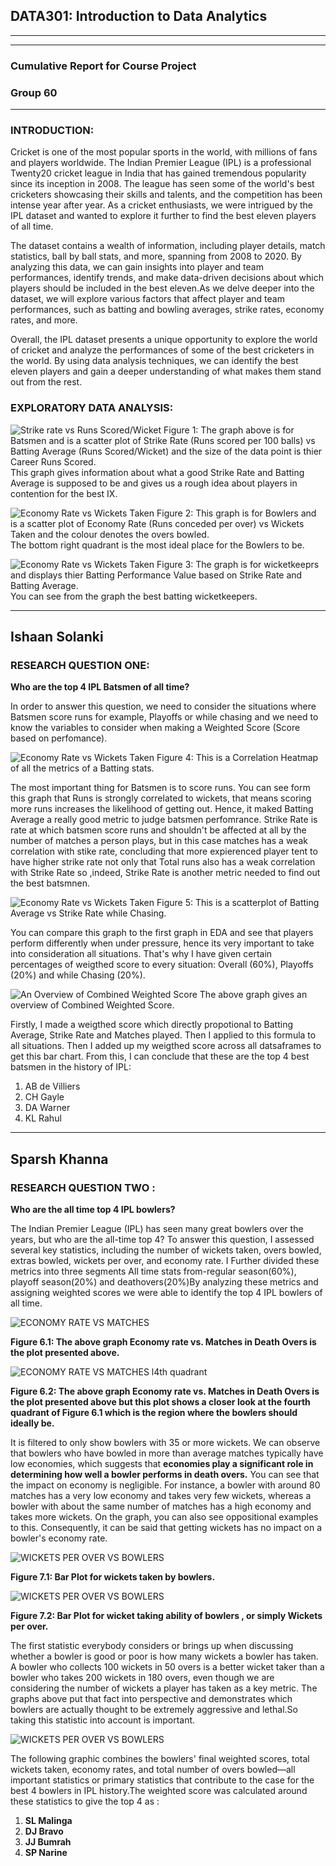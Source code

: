 ## **DATA301: Introduction to Data Analytics**
---
---
### **Cumulative Report for Course Project** 
### **Group 60**

---
### **INTRODUCTION:** <br>

Cricket is one of the most popular sports in the world, with millions of fans and players worldwide. The Indian Premier League (IPL) is a professional Twenty20 cricket league in India that has gained tremendous popularity since its inception in 2008. The league has seen some of the world's best cricketers showcasing their skills and talents, and the competition has been intense year after year. As a cricket enthusiasts, we were intrigued by the IPL dataset and wanted to explore it further to find the best eleven players of all time.

The dataset contains a wealth of information, including player details, match statistics, ball by ball stats, and more, spanning from 2008 to 2020. By analyzing this data, we can gain insights into player and team performances, identify trends, and make data-driven decisions about which players should be included in the best eleven.As we delve deeper into the dataset, we will explore various factors that affect player and team performances, such as batting and bowling averages, strike rates, economy rates, and more. 

Overall, the IPL dataset presents a unique opportunity to explore the world of cricket and analyze the performances of some of the best cricketers in the world. By using data analysis techniques, we can identify the best eleven players and gain a deeper understanding of what makes them stand out from the rest.

### **EXPLORATORY DATA ANALYSIS:** <br> 

![Strike rate vs Runs Scored/Wicket](images/EDAGraph1.png)
Figure 1: The graph above is for Batsmen and is a scatter plot of Strike Rate (Runs scored per 100 balls) vs Batting Average (Runs Scored/Wicket) and the size of the data point is thier Career Runs Scored.<br>
This graph gives information about what a good Strike Rate and Batting Average is supposed to be and gives us a rough idea about players in contention for the best IX.

![Economy Rate vs Wickets Taken](images/EDAGraph2.png)
Figure 2: This graph is for Bowlers and is a scatter plot of Economy Rate (Runs conceded per over) vs Wickets Taken and the colour denotes the overs bowled.<br> 
The bottom right quadrant is the most ideal place for the Bowlers to be. 

![Economy Rate vs Wickets Taken](images/EDAGraph3.png)
Figure 3: The graph is for wicketkeeprs and displays thier Batting Performance Value based on Strike Rate and Batting Average. <br> 
You can see from the graph the best batting wicketkeepers.

---
## Ishaan Solanki
### **RESEARCH QUESTION ONE:** <br>
**Who are the top 4 IPL Batsmen of all time?**<br>
 
In order to answer this question, we need to consider the situations where Batsmen score runs for example, Playoffs or while chasing and we need to know the variables to consider when making a  Weighted Score (Score based on perfomance). 

![Economy Rate vs Wickets Taken](images/RQ1.png)
Figure 4: This is a Correlation Heatmap of all the metrics of a Batting stats.<br>

The most important thing for Batsmen is to score runs. You can see form this graph that Runs is strongly correlated to wickets, that means scoring more runs increases the likelihood of getting out. Hence, it maked Batting Average a really good metric to judge batsmen perfomrance. Strike Rate is rate at which batsmen score runs and shouldn't be affected at all by the number of matches a person plays, but in this case matches has a weak correlation with stike rate, concluding that more expierenced player tent to have higher strike rate not only that Total runs also has a weak correlation with Strike Rate so ,indeed, Strike Rate is another metric needed to find out the best batsmnen.

![Economy Rate vs Wickets Taken](images/RQ12.png)
Figure 5: This is a scatterplot of Batting Average vs Strike Rate while Chasing. <br>

You can compare this graph to the first graph in EDA and see that players perform differently when under pressure, hence its very important to take into consideration all situations. That's why I have given certain percentages of weigthed score to every situation: Overall (60%), Playoffs (20%) and while Chasing (20%).

![An Overview of Combined Weighted Score](images/RQ13.png)
The above graph gives an overview of Combined Weighted Score. <br>

Firstly, I made a weigthed score which directly propotional to Batting Average, Strike Rate and Matches played. Then I applied to this formula to all situations. Then I added up my weigthed score across all datsaframes to get this bar chart. From this, I can conclude that these are the top 4 best batsmen in the history of IPL: 
1. AB de Villiers
2. CH Gayle
3. DA Warner
4. KL Rahul

---
## Sparsh Khanna
### **RESEARCH QUESTION TWO :** <br>

**Who are the all time  top 4 IPL bowlers?**

The Indian Premier League (IPL) has seen many great bowlers over the years, but who are the all-time top 4? To answer this question, I assessed several key statistics, including the number of wickets taken, overs bowled, extras bowled, wickets per over, and economy rate. I Further divided these metrics into three segments All time stats from-regular season(60%), playoff season(20%) and deathovers(20%)By analyzing these metrics and assigning weighted scores we were able to identify the top 4 IPL bowlers of all time.

![ECONOMY RATE VS MATCHES ](images/RQ21.png)

**Figure 6.1: The above graph Economy rate vs. Matches in Death Overs is the plot presented above.**

![ECONOMY RATE VS MATCHES l4th quadrant](images/RQ22.png)

**Figure 6.2: The above graph Economy rate vs. Matches in Death Overs is the plot presented above but this plot shows a closer look at the fourth quadrant of Figure 6.1 which is the region where the bowlers should ideally be.**

It is filtered to only show bowlers with 35 or more wickets.
We can observe that bowlers who have bowled in more than average matches typically have low economies, which suggests that **economies play a significant role in determining how well a bowler performs in death overs.**
You can see that the impact on economy is negligible. For instance, a bowler with around 80 matches has a very low economy and takes very few wickets, whereas a bowler with about the same number of matches has a high economy and takes more wickets. On the graph, you can also see oppositional examples to this.
Consequently, it can be said that getting wickets has no impact on a bowler's economy rate.

![WICKETS PER OVER VS BOWLERS ](images/RQ25.png)

**Figure 7.1: Bar Plot for wickets taken by bowlers.**

![WICKETS PER OVER VS BOWLERS ](images/RQ23.png)

**Figure 7.2: Bar Plot for wicket taking ability of bowlers , or simply Wickets per over.**

The first statistic everybody considers or brings up when discussing whether a bowler is good or poor is how many wickets a bowler has taken. A bowler who collects 100 wickets in 50 overs is a better wicket taker than a bowler who takes 200 wickets in 180 overs, even though we are considering the number of wickets a player has taken as a key metric. The graphs above  put that fact into perspective and demonstrates which bowlers are actually thought to be extremely aggressive and lethal.So taking this statistic into account is important.

![WICKETS PER OVER VS BOWLERS ](images/RQ24.png)

The following graphic combines the bowlers' final weighted scores, total wickets taken, economy rates, and total number of overs bowled—all important statistics or primary statistics that contribute to the case for the best 4 bowlers in IPL history.The weighted score was calculated around these statistics to give the top 4 as :
1. **SL Malinga**
2. **DJ Bravo**
3. **JJ Bumrah**
4. **SP Narine**


